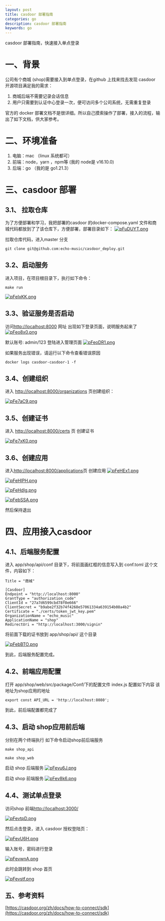 ```yaml
---
layout: post
title: casdoor 部署指南
categories: go
description: casdoor 部署指南
keywords: go
---
```


casdoor 部署指南，快速接入单点登录
# 一、背景
公司有个商城 (shop)需要接入到单点登录，在github 上找来找去发现 casdoor 开源项目满足我的需求：
1. 商城后端不需要记录会话信息
2. 用户只需要到认证中心登录一次，便可访问多个公司系统，无需重复登录

官方的 docker 部署文档不是很详细。所以自己摸索操作了部署，接入的流程，输出了如下文档，供大家参考。
# 二、环境准备
1. 电脑：mac （linux 系统都可）
2. 前端：node，yarn ，npm等 (我的 node是 v16.10.0)
3. 后端：go （我的是 go1.21.3）

# 三、casdoor 部署

## 3.1、 拉取仓库
为了方便部署和学习，我把部署的casdoor 的docker-compose.yaml 文件和商城代码都放到了了该仓库下，方便部署，部署目录如下：
[![pFuDUYT.png](https://s11.ax1x.com/2024/01/29/pFuDUYT.png)](https://imgse.com/i/pFuDUYT)

拉取仓库代码，进入master 分支
```
git clone git@github.com:echo-music/casdoor_deploy.git
```

## 3.2、启动服务
进入项目，在项目根目录下，执行如下命令：
```
make run
```
[![pFeIxKK.png](https://s11.ax1x.com/2024/01/24/pFeIxKK.png)](https://imgse.com/i/pFeIxKK)


## 3.3、验证服务是否启动
访问[http://localhost:8000](http://localhost:8000) 网址
出现如下登录页面，说明服务起来了
[![pFeo8x0.png](https://s11.ax1x.com/2024/01/24/pFeo8x0.png)](https://imgse.com/i/pFeo8x0)

默认账号: admin/123 登陆进入管理页面
[![pFeoDR1.png](https://s11.ax1x.com/2024/01/24/pFeoDR1.png)](https://imgse.com/i/pFeoDR1)

如果服务出现错误，请运行以下命令查看错误原因
```
docker logs casdoor-casdoor-1 -f
```

## 3.4、创建组织
进入 [http://localhost:8000/organizations](http://localhost:8000/organizations) 页创建组织：

[![pFe7aC9.png](https://s11.ax1x.com/2024/01/24/pFe7aC9.png)](https://imgse.com/i/pFe7aC9)

## 3.5、创建证书
进入 [http://localhost:8000/certs](http://localhost:8000/certs) 页 创建证书

[![pFe7xK0.png](https://s11.ax1x.com/2024/01/24/pFe7xK0.png)](https://imgse.com/i/pFe7xK0)

## 3.6、创建应用
进入[http://localhost:8000/applications](http://localhost:8000/applications)页 创建应用
[![pFeHEx1.png](https://s11.ax1x.com/2024/01/24/pFeHEx1.png)](https://imgse.com/i/pFeHEx1)

[![pFeHlPH.png](https://s11.ax1x.com/2024/01/24/pFeHlPH.png)](https://imgse.com/i/pFeHlPH)

[![pFeHdIg.png](https://s11.ax1x.com/2024/01/24/pFeHdIg.png)](https://imgse.com/i/pFeHdIg)

[![pFebSSA.png](https://s11.ax1x.com/2024/01/24/pFebSSA.png)](https://imgse.com/i/pFebSSA)

然后保持退出
# 四、应用接入casdoor

## 4.1、后端服务配置
进入 app/shop/api/conf 目录下，将前面画红框的信息写入到 conf.toml 这个文件，内容如下：
```
Title = "商城"

[Casdoor]
Endpoint = "http://localhost:8000"
GrantType = "authorization_code"   
ClientId = "27a7d6599cbd78f0e666"  
ClientSecret = "b9abe2f32b74f4268e57061334a639154b08a4b2" 
Certificate = "./certs/token_jwt_key.pem"
OrganizationName = "echo_music" 
ApplicationName = "shop"
RedirectUri = "http://localhost:3000/signin"

```

将前面下载的证书放到 app/shop/api/ 这个目录

[![pFebBTO.png](https://s11.ax1x.com/2024/01/24/pFebBTO.png)](https://imgse.com/i/pFebBTO)

到此，后端服务配置完成。

## 4.2、前端应用配置
打开 app/shop/web/src/package/Conf/下的配置文件 index.js 配置如下内容
该地址为shop应用的地址
```
export const API_URL = 'http://localhost:8080';

```

到此，前后端配置都完成了

## 4.3、启动 shop应用前后端
分别在两个终端执行 如下命令启动shop前后端服务
```
make shop_api

make shop_web
```

启动 shop 后端服务
[![pFevu6J.png](https://s11.ax1x.com/2024/01/24/pFevu6J.png)](https://imgse.com/i/pFevu6J)


启动 shop 前端服务
[![pFev8k6.png](https://s11.ax1x.com/2024/01/24/pFev8k6.png)](https://imgse.com/i/pFev8k6)

## 4.4、测试单点登录
访问shop 前端[http://localhost:3000/](http://localhost:3000/)

[![pFevtpD.png](https://s11.ax1x.com/2024/01/24/pFevtpD.png)](https://imgse.com/i/pFevtpD)

然后点击登录，进入 casdoor 授权登陆页：

[![pFevU6H.png](https://s11.ax1x.com/2024/01/24/pFevU6H.png)](https://imgse.com/i/pFevU6H)

输入账号，密码进行登录

[![pFevwnA.png](https://s11.ax1x.com/2024/01/24/pFevwnA.png)](https://imgse.com/i/pFevwnA)


此时会跳转到 shop 首页

[![pFevstf.png](https://s11.ax1x.com/2024/01/24/pFevstf.png)](https://imgse.com/i/pFevstf)


## 五、参考资料
[https://casdoor.org/zh/docs/how-to-connect/sdk](https://casdoor.org/zh/docs/how-to-connect/sdk)
